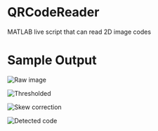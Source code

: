 # QRCodeReader
MATLAB live script that can read 2D image codes

# Sample Output

![Raw image](https://raw.githubusercontent.com/NickHEE/QRCodeReader/master/Screenshots/QR_Raw.png)

![Thresholded](https://raw.githubusercontent.com/NickHEE/QRCodeReader/master/Screenshots/QR_Thresh.png)

![Skew correction](https://raw.githubusercontent.com/NickHEE/QRCodeReader/master/Screenshots/QR_Skew.png)

![Detected code](https://raw.githubusercontent.com/NickHEE/QRCodeReader/master/Screenshots/QR_Code.png)
